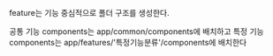 feature는 기능 중심적으로 폴더 구조를 생성한다.

공통 기능 components는 app/common/components에 배치하고
특정 기능 components는 app/features/'특정기능분류'/components에 배치한다